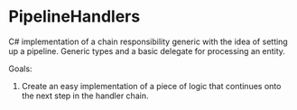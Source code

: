 # PipelineHandlers
C# implementation of a chain responsibility generic with the idea of setting up a pipeline. Generic types and a basic delegate for processing an entity.

Goals:
1. Create an easy implementation of a piece of logic that continues onto the next step in the handler chain.